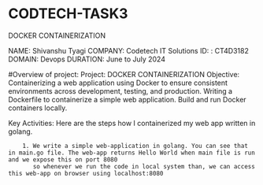 # CODTECH-TASK3
DOCKER CONTAINERIZATION

NAME: Shivanshu Tyagi 
COMPANY: Codetech IT Solutions 
ID: : CT4D3182 
DOMAIN: Devops 
DURATION: June to July 2024

#Overview of project: 
Project: DOCKER CONTAINERIZATION
Objective: Containerizing a web application using Docker to ensure consistent environments across development, testing, and production. Writing a Dockerfile to containerize a
simple web application. Build and run Docker containers locally.

Key Activities: Here are the steps how I containerized my web app written in golang.

        1. We write a simple web-application in golang. You can see that in main.go file. The web-app returns Hello World when main file is run and we expose this on port 8080
           so whenever we run the code in local system than, we can access this web-app on browser using localhost:8080
